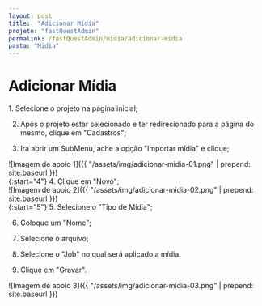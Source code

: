 ```yaml
---
layout: post
title:  "Adicionar Mídia"
projeto: "fastQuestAdmin"
permalink: /fastQuestAdmin/midia/adicionar-midia
pasta: "Midia"
---
```

# Adicionar Mídia

<div class="row" markdown="1">
<div class="6u 12u$(small)" markdown="1">
1. Selecione o projeto na página inicial;

2. Após o projeto estar selecionado e ter redirecionado para a página do mesmo, clique em "Cadastros";

3. Irá abrir um SubMenu, ache a opção "Importar mídia" e clique;
</div>
<div class="6u 12u$(small)" markdown="1">
![Imagem de apoio 1]({{ "/assets/img/adicionar-midia-01.png" | prepend: site.baseurl }})
</div>                               
</div>

<div class="row" markdown="1">
<div class="6u 12u$(small)" markdown="1">
{:start="4"}
4. Clique em "Novo";
</div>
<div class="6u 12u$(small)" markdown="1">
![Imagem de apoio 2]({{ "/assets/img/adicionar-midia-02.png" | prepend: site.baseurl }})
</div>                               
</div>

<div class="row" markdown="1">
<div class="6u 12u$(small)" markdown="1">
{:start="5"}
5. Selecione o "Tipo de Mídia";

6. Coloque um "Nome";

7. Selecione o arquivo;

8. Selecione o "Job" no qual será aplicado a mídia.

9. Clique em "Gravar".
</div>
<div class="6u 12u$(small)" markdown="1">
![Imagem de apoio 3]({{ "/assets/img/adicionar-midia-03.png" | prepend: site.baseurl }})
</div>                               
</div>